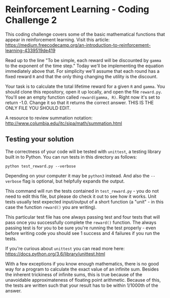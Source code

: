 # Reinforcement Learning - Coding Challenge 2

This coding challenge covers some of the basic mathematical functions that
appear in reinforcement learning. Visit this article:
https://medium.freecodecamp.org/an-introduction-to-reinforcement-learning-4339519de419

Read up to the line  "To be simple, each reward will be discounted by `gamma` to
the exponent of the time step." Today we'll be implementing the equation
immediately above that. For simplicity we'll assume that each round has a fixed
reward `R` and that the only thing changing the utility is the discount.

Your task is to calculate the total lifetime reward for a given `R` and `gamma`.
You should clone this repository, open it up locally, and open the file
`reward.py`. You'll see an empty function called `reward(gamma, R)`. Right now
it's set to return -1.0. Change it so that it returns the correct answer.
THIS IS THE ONLY FILE YOU SHOULD EDIT.

A resource to review summation notation:
http://www.columbia.edu/itc/sipa/math/summation.html

## Testing your solution

The correctness of your code will be tested with `unittest`, a testing library
built in to Python. You can run tests in this directory as follows:

`python test_reward.py --verbose`

Depending on your computer it may be `python3` instead. And also the `--verbose`
flag is optional, but helpfully expands the output.

This command will run the tests contained in `test_reward.py` - you do not
need to edit this file, but please do check it out to see how it works. Unit
tests usually test expected input/output of a short function (a "unit" - in this
case the function `reward()` you are writing).

This particular test file has one always passing test and four tests that will
pass once you successfully complete the `reward()` function. The always passing
test is for you to be sure you're running the test properly - even before
writing code you should see 1 success and 4 failures if you run the tests.

If you're curious about `unittest` you can read more here:
https://docs.python.org/3.6/library/unittest.html

With a few exceptions if you know enough mathematics, there is no good way for a
program to calculate the exact value of an infinite sum. Besides the inherent
trickiness of infinite sums, this is true because of the unavoidable
approximateness of floating point arithmetic. Because of this, the tests are
written such that your result has to be within 1/1000th of the answer.
